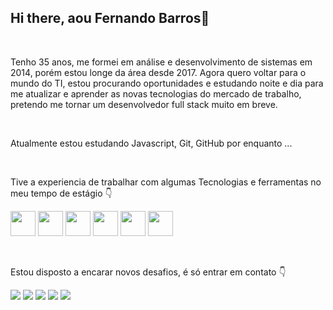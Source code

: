 ## Hi there, aou Fernando Barros👋

<br>

Tenho 35 anos, me formei em análise e desenvolvimento de sistemas em 2014, porém estou longe da área desde 2017.
Agora quero voltar para o mundo do TI, estou procurando oportunidades e estudando noite e dia para me atualizar e aprender as novas tecnologias do mercado de trabalho, pretendo me tornar um desenvolvedor full stack muito em breve.

<br>

Atualmente estou estudando Javascript, Git, GitHub por enquanto ...

<br>

Tive a experiencia de trabalhar com algumas Tecnologias e ferramentas no meu tempo de estágio 👇

<p>
          <img src="https://cdn.jsdelivr.net/gh/devicons/devicon@latest/icons/html5/html5-original.svg" width="40" height="40"/>          
          <img src="https://cdn.jsdelivr.net/gh/devicons/devicon@latest/icons/css3/css3-original-wordmark.svg" width="40" height="40"/>          
          <img src="https://cdn.jsdelivr.net/gh/devicons/devicon@latest/icons/php/php-original.svg" width="40" height="40"/>          
          <img src="https://cdn.jsdelivr.net/gh/devicons/devicon@latest/icons/mysql/mysql-original-wordmark.svg" width="40" height="40"/>          
          <img src="https://cdn.jsdelivr.net/gh/devicons/devicon@latest/icons/vscode/vscode-original-wordmark.svg" width="40" height="40" />
          <img src="https://cdn.jsdelivr.net/gh/devicons/devicon@latest/icons/javascript/javascript-original.svg" width="40" height="40"/>
          
</p>          

<br>

Estou disposto a encarar novos desafios, é só entrar em contato 👇

<div>
          <a href="https://www.youtube.com/channel/UCRbMSd-RCwg3-zSirZKvzww" target="_blank"><img loading="lazy" src="https://img.shields.io/badge/YouTube-FF0000?style=for-the-badge&logo=youtube&logoColor=white" target="_blank"></a>
          <a href="https://instagram.com/fernandobarros6" target="_blank"><img loading="lazy" src="https://img.shields.io/badge/-Instagram-%23E4405F?style=for-the-badge&logo=instagram&logoColor=white" target="_blank"></a>
          <a href="https://www.twitch.tv/febarros06" target="_blank"><img loading="lazy" src="https://img.shields.io/badge/Twitch-9146FF?style=for-the-badge&logo=twitch&logoColor=white" target="_blank"></a>
          <a href ="mailto:febarros06@gmail.com"><img loading="lazy" src="https://img.shields.io/badge/Gmail-D14836?style=for-the-badge&logo=gmail&logoColor=white" target="_blank"></a>
          <a href="https://www.linkedin.com/in/fernando-barros-2140b344/" target="_blank"><img loading="lazy" src="https://img.shields.io/badge/-LinkedIn-%230077B5?style=for-the-badge&logo=linkedin&logoColor=white" target="_blank"></a>   
</div>
